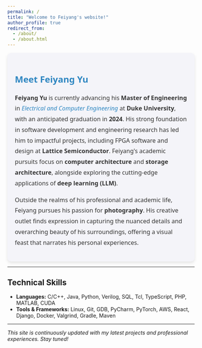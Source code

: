 ```yaml
---
permalink: /
title: "Welcome to Feiyang's website!"
author_profile: true
redirect_from: 
  - /about/
  - /about.html
---
```


<div style="font-family: 'Segoe UI', Tahoma, Geneva, Verdana, sans-serif; background-color: #f4f4f9; padding: 20px; border-radius: 10px; box-shadow: 0 4px 8px rgba(0,0,0,0.1);">
    <h2 style="color: #2E86C1; font-size: 24px; font-weight: 600;">Meet Feiyang Yu</h2>
    <p style="font-size: 16px; line-height: 1.8; color: #333;">
        <strong style="color: #333; font-weight: 700;">Feiyang Yu</strong> is currently advancing his <strong style="font-weight: 700;">Master of Engineering</strong> in <em style="color: #2E86C1;">Electrical and Computer Engineering</em> at <strong>Duke University</strong>, with an anticipated graduation in <strong>2024</strong>. His strong foundation in software development and engineering research has led him to impactful projects, including FPGA software and design at <strong>Lattice Semiconductor</strong>. Feiyang's academic pursuits focus on <strong>computer architecture</strong> and <strong>storage architecture</strong>, alongside exploring the cutting-edge applications of <strong>deep learning (LLM)</strong>.
    </p>
    <p style="font-size: 16px; line-height: 1.8; color: #333;">
        Outside the realms of his professional and academic life, Feiyang pursues his passion for <strong style="font-weight: 700;">photography</strong>. His creative outlet finds expression in capturing the nuanced details and overarching beauty of his surroundings, offering a visual feast that narrates his personal experiences.
    </p>
</div>



<hr>

## Technical Skills

- **Languages:** C/C++, Java, Python, Verilog, SQL, Tcl, TypeScript, PHP, MATLAB, CUDA
- **Tools & Frameworks:** Linux, Git, GDB, PyCharm, PyTorch, AWS, React, Django, Docker, Valgrind, Gradle, Maven

<hr>


*This site is continuously updated with my latest projects and professional experiences. Stay tuned!*
